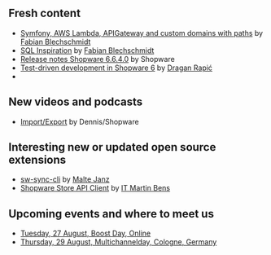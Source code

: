 ## Fresh content

* [Symfony, AWS Lambda, APIGateway and custom domains with paths](https://winkelwagen.de/2024/07/04/symfony-aws-lambda-apigateway-and-custom-domains-with-paths/) by [Fabian Blechschmidt](https://winkelwagen.de/author/fabianblechschmidt/)
* [SQL Inspiration](https://winkelwagen.de/2024/07/02/sql-inspiration/) by [Fabian Blechschmidt](https://winkelwagen.de/author/fabianblechschmidt/)
* [Release notes Shopware 6.6.4.0](https://developer.shopware.com/release-notes/6.6/6.6.4.0.html) by Shopware
* [Test-driven development in Shopware 6](https://levelup.gitconnected.com/test-driven-development-in-shopware-6-c122d7e5444c) by [Dragan Rapić](https://medium.com/@drapic88)
* 

## New videos and podcasts

* [Import/Export](https://www.youtube.com/watch?v=ZRzmm79eLvY) by Dennis/Shopware

## Interesting new or updated open source extensions

* [sw-sync-cli](https://github.com/shopware/sw-sync-cli) by [Malte Janz](https://github.com/MalteJanz)
* [Shopware Store API Client](https://github.com/it-bens/shopware-store-api-client) by [IT Martin Bens](https://github.com/it-bens)


## Upcoming events and where to meet us

* [Tuesday, 27 August, Boost Day, Online](https://ecommerce.shopware.com/boost-days)
* [Thursday, 29 August, Multichannelday, Cologne, Germany](https://multichannelday.de/)


